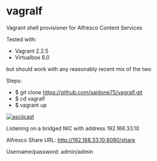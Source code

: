 # vagralf
Vagrant shell provisioner for Alfresco Content Services

Tested with:
- Vagrant 2.2.5
- Virtualbox 6.0

but should work with any reasonably recent mix of the two

Steps:
- $ git clone https://github.com/saidone75/vagralf.git
- $ cd vagralf
- $ vagrant up

[![asciicast](https://asciinema.org/a/260388.png)](https://asciinema.org/a/260388)

Listening on a bridged NIC with address 192.168.33.10

Alfresco Share URL: http://192.168.33.10:8080/share

Username/password: admin/admin
